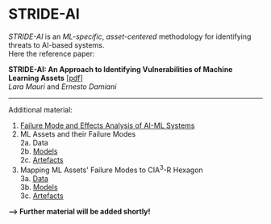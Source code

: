 # STRIDE-AI

_STRIDE-AI_ is an _ML-specific_, _asset-centered_ methodology for identifying threats to AI-based systems.<br/>
Here the reference paper:

**STRIDE-AI: An Approach to Identifying Vulnerabilities of Machine Learning Assets** [[pdf]](https://github.com/LaraMauri/STRIDE-AI/files/6056431/STRIDE-AI_.An.Approach.to.Identifying.Vulnerabilities.of.Machine.Learning.Assets.pdf)<br/>
_Lara Mauri_ and _Ernesto Damiani_

---


Additional material:

1. [Failure Mode and Effects Analysis of AI-ML Systems](https://github.com/LaraMauri/STRIDE-AI/blob/main/pages/failure-mode-and-effects-analysis-of-AI-ML-systems.md)<br/>
2. ML Assets and their Failure Modes<br/>2a. Data<br/>2b. [Models](https://github.com/LaraMauri/STRIDE-AI/blob/main/pages/ML-model-assets-and-their-failure-modes.md)<br/>2c. [Artefacts](https://github.com/LaraMauri/STRIDE-AI/blob/main/pages/ML-artefact-assets-and-their-failure-modes.md)
3. Mapping ML Assets' Failure Modes to CIA<sup>3</sup>-R Hexagon<br/>3a. [Data](https://github.com/LaraMauri/STRIDE-AI/blob/main/pages/mapping-data-assets-failure-modes-CIA_R.md)<br/>3b. [Models](https://github.com/LaraMauri/STRIDE-AI/blob/main/pages/mapping-model-assets-failure-modes-CIA_R.md)<br/>3c. [Artefacts](https://github.com/LaraMauri/STRIDE-AI/blob/main/pages/mapping-artefact-assets-failure-modes-CIA_R.md)

**--> Further material will be added shortly!**

